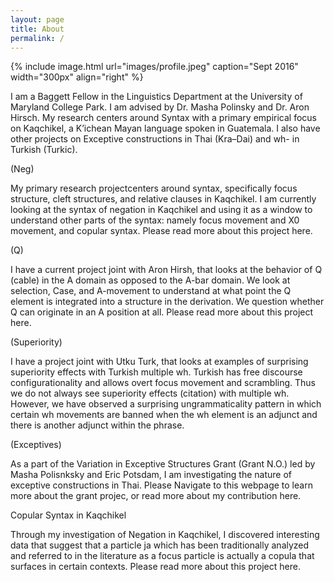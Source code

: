 ```yaml
---
layout: page
title: About
permalink: /
---
```


{% include image.html url="images/profile.jpeg" caption="Sept 2016" width="300px" align="right" %}


I am a Baggett Fellow in the Linguistics Department at the University of Maryland College Park. I am advised by Dr. Masha Polinsky and Dr. Aron Hirsch. My research centers around Syntax with a primary empirical focus on Kaqchikel, a K’ichean Mayan language spoken in Guatemala. I also have other projects on Exceptive constructions in Thai (Kra–Dai) and wh- in Turkish (Turkic). 


(Neg)

My primary research projectcenters around syntax, specifically focus structure, cleft structures, and relative clauses in Kaqchikel. I am currently looking at the syntax of negation in Kaqchikel and using it as a window to understand other parts of the syntax: namely focus movement and X0 movement, and copular syntax. Please read more about this project here.

(Q) 

I have a current project joint with Aron Hirsh, that looks at the behavior of Q (cable) in the A domain as opposed to the A-bar domain. We look at selection, Case, and A-movement to understand at what point the Q element is integrated into a structure in the derivation. We question whether Q can originate in an A position at all. Please read more about this project here. 

(Superiority) 

I have a project joint with Utku Turk, that looks at examples of surprising superiority effects with Turkish multiple wh. Turkish has free discourse configurationality and allows overt focus movement and scrambling. Thus we do not always see superiority effects (citation) with multiple wh. However, we have observed a surprising ungrammaticality pattern in which certain wh movements are banned when the wh element is an adjunct and there is another adjunct within the phrase. 


(Exceptives) 

As a part of the Variation in Exceptive Structures Grant (Grant N.O.) led by Masha Polisnksky and Eric Potsdam, I am investigating the nature of exceptive constructions in Thai. Please Navigate to this webpage to learn more about the grant projec, or read more about my contribution here. 

Copular Syntax in Kaqchikel

Through my investigation of Negation in Kaqchikel, I discovered interesting data that suggest that a particle ja which has been traditionally analyzed and referred to in the literature as a focus particle is actually a copula that surfaces in certain contexts. Please read more about this project here. 





[University of Maryland, College Park]: https://linguistics.umd.edu/
[Masha Polsinsky]: https://www.mariapolinsky.com/about-me/
[Aron Hirsch]: https://sites.google.com/view/aronhirsch/home?authuser=0


